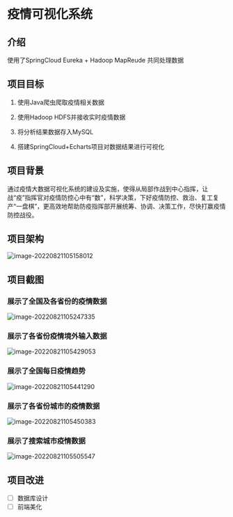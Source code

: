 # 疫情可视化系统
## 介绍

使用了SpringCloud Eureka + Hadoop MapReude 共同处理数据

## 项目目标

1. 使用Java爬虫爬取疫情相关数据

2. 使用Hadoop HDFS并接收实时疫情数据

3. 将分析结果数据存入MySQL

4. 搭建SpringCloud+Echarts项目对数据结果进行可视化

## 项目背景

通过疫情大数据可视化系统的建设及实施，使得从局部作战到中心指挥，让战“疫”指挥官对疫情防控心中有“数”，科学决策，下好疫情防控、救治、复工复产“一盘棋”，更高效地帮助防疫指挥部开展统筹、协调、决策工作，尽快打赢疫情防控战役。

## 项目架构

![image-20220821105158012](C:\Users\26057\Desktop\works\大数据实训\实训资料\COVID-19\_v_images\image-20220821105158012.png)

## 项目截图

### 展示了全国及各省份的疫情数据

![image-20220821105247335](C:\Users\26057\Desktop\works\大数据实训\实训资料\COVID-19\_v_images\image-20220821105247335.png)

### 展示了各省份疫情境外输入数据

![image-20220821105429053](C:\Users\26057\Desktop\works\大数据实训\实训资料\COVID-19\_v_images\image-20220821105429053.png)

### 展示了全国每日疫情趋势

![image-20220821105441290](C:\Users\26057\Desktop\works\大数据实训\实训资料\COVID-19\_v_images\image-20220821105441290.png)

### 展示了各省份城市的疫情数据

![image-20220821105450383](C:\Users\26057\Desktop\works\大数据实训\实训资料\COVID-19\_v_images\image-20220821105450383.png)

### 展示了搜索城市疫情数据

![image-20220821105505547](C:\Users\26057\Desktop\works\大数据实训\实训资料\COVID-19\_v_images\image-20220821105505547.png)

## 项目改进

- [ ] 数据库设计
- [ ] 前端美化
